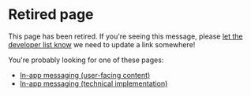# Retired page

This page has been retired. If you're seeing this message, please [let the developer list know](https://groups.google.com/a/apereo.org/forum/#!forum/uportal-dev) we need to update a link somewhere!

You're probably looking for one of these pages:

+ [In-app messaging (user-facing content)](messaging.md)
+ [In-app messaging (technical implementation)](messaging-implementation.md)
